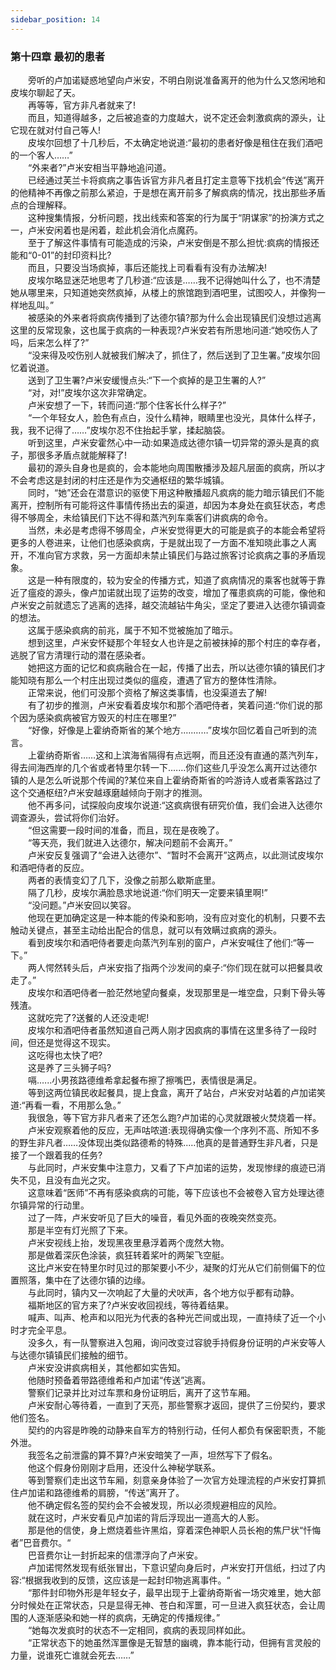 ```yaml
---
sidebar_position: 14
---
```

### 第十四章 最初的患者  


　　旁听的卢加诺疑惑地望向卢米安，不明白刚说准备离开的他为什么又悠闲地和皮埃尔聊起了天。  
　　再等等，官方非凡者就来了!  
　　而且，知道得越多，之后被追查的力度越大，说不定还会刺激疯病的源头，让它现在就对付自己等人!  
　　皮埃尔回想了十几秒后，不太确定地说道:“最初的患者好像是租住在我们酒吧的一个客人……”  
　　“外来者?”卢米安相当平静地追问道。  
　　已经通过芙兰卡将疯病之事告诉官方非凡者且打定主意等下找机会“传送”离开的他精神不再像之前那么紧迫，于是想在离开前多了解疯病的情况，找出那些矛盾点的合理解释。  
　　这种搜集情报，分析问题，找出线索和答案的行为属于“阴谋家”的扮演方式之一，卢米安闲着也是闲着，趁此机会消化点魔药。  
　　至于了解这件事情有可能造成的污染，卢米安倒是不那么担忧:疯病的情报还能和“0-01”的封印资料比?  
　　而且，只要没当场疯掉，事后还能找上司看看有没有办法解决!  
　　皮埃尔略显迷茫地思考了几秒道:“应该是……我不记得她叫什么了，也不清楚她从哪里来，只知道她突然疯掉，从楼上的旅馆跑到酒吧里，试图咬人，并像狗一样地乱叫。”  
　　被感染的外来者将疯病传播到了达德尔镇?那为什么会出现镇民们没想过逃离这里的反常现象，这也属于疯病的一种表现?卢米安若有所思地问道:“她咬伤人了吗，后来怎么样了?”  
　　“没来得及咬伤别人就被我们解决了，抓住了，然后送到了卫生署。”皮埃尔回忆着说道。  
　　送到了卫生署?卢米安缓慢点头:“下一个疯掉的是卫生署的人?”  
　　“对，对!”皮埃尔这次非常确定。  
　　卢米安想了一下，转而问道:“那个住客长什么样子?”  
　　“一个年轻女人，脸色有点白，没什么精神，眼睛里也没光，具体什么样子，我，我不记得了……”皮埃尔忍不住抬起手掌，揉起脑袋。  
　　听到这里，卢米安霍然心中一动:如果造成达德尔镇一切异常的源头是真的疯子，那很多矛盾点就能解释了!  
　　最初的源头自身也是疯的，会本能地向周围散播涉及超凡层面的疯病，所以才不会考虑这是封闭的村庄还是作为交通枢纽的繁华城镇。  
　　同时，“她”还会在潜意识的驱使下用这种散播超凡疯病的能力暗示镇民们不能离开，控制所有可能将这件事情传扬出去的渠道，却因为本身处在疯狂状态，考虑得不够周全，未给镇民们下达不得和蒸汽列车乘客们讲疯病的命令。  
　　当然，未必是考虑得不够周全，卢米安觉得更大的可能是疯子的本能会希望将更多的人卷进来，让他们也感染疯病，于是就出现了一方面不准知晓此事之人离开，不准向官方求救，另一方面却未禁止镇民们与路过旅客讨论疯病之事的矛盾现象。  
　　这是一种有限度的，较为安全的传播方式，知道了疯病情况的乘客也就等于靠近了瘟疫的源头，像卢加诺就出现了运势的改变，增加了罹患疯病的可能，像他和卢米安之前就遗忘了逃离的选择，越交流越钻牛角尖，坚定了要进入达德尔镇调查的想法。  
　　这属于感染疯病的前兆，属于不知不觉被施加了暗示。  
　　想到这里，卢米安怀疑那个年轻女人也许是之前被抹掉的那个村庄的幸存者，逃脱了官方清理行动的潜在感染者。  
　　她把这方面的记忆和疯病融合在一起，传播了出去，所以达德尔镇的镇民们才能知晓有那么一个村庄出现过类似的瘟疫，遭遇了官方的整体性清除。  
　　正常来说，他们可没那个资格了解这类事情，也没渠道去了解!  
　　有了初步的推测，卢米安看着皮埃尔和那个酒吧侍者，笑着问道:“你们说的那个因为感染疯病被官方毁灭的村庄在哪里?”  
　　“好像，好像是上霍纳奇斯省的某个地方.….……”皮埃尔回忆着自己听到的流言。  
　　上霍纳奇斯省……这和上滨海省隔得有点远啊，而且还没有直通的蒸汽列车，得去间海西岸的几个省或者特里尔转一下.……你们这些几乎没怎么离开过达德尔镇的人是怎么听说那个传闻的?某位来自上霍纳奇斯省的吟游诗人或者乘客路过了这个交通枢纽?卢米安越琢磨越倾向于刚才的推测。  
　　他不再多问，试探般向皮埃尔说道:“这疯病很有研究价值，我们会进入达德尔调查源头，尝试将你们治好。  
　　“但这需要一段时间的准备，而且，现在是夜晚了。  
　　“等天亮，我们就进入达德尔，解决问题前不会离开。”  
　　卢米安反复强调了“会进入达德尔”、“暂时不会离开”这两点，以此测试皮埃尔和酒吧侍者的反应。  
　　两者的表情变幻了几下，没像之前那么歇斯底里。  
　　隔了几秒，皮埃尔满脸恳求地说道:“你们明天一定要来镇里啊!”  
　　“没问题。”卢米安回以笑容。  
　　他现在更加确定这是一种本能的传染和影响，没有应对变化的机制，只要不去触动关键点，甚至主动给出配合的信息，就可以有效瞒过疯病的源头。  
　　看到皮埃尔和酒吧侍者要走向蒸汽列车别的窗户，卢米安喊住了他们:“等一下。”  
　　两人愕然转头后，卢米安指了指两个沙发间的桌子:“你们现在就可以把餐具收走了。”  
　　皮埃尔和酒吧侍者一脸茫然地望向餐桌，发现那里是一堆空盘，只剩下骨头等残渣。  
　　这就吃完了?送餐的人还没走呢!  
　　皮埃尔和酒吧侍者虽然知道自己两人刚才因疯病的事情在这里多待了一段时间，但还是觉得这不现实。  
　　这吃得也太快了吧?  
　　这是养了三头狮子吗?  
　　嗝.…..小男孩路德维希拿起餐布擦了擦嘴巴，表情很是满足。  
　　等到这两位镇民收起餐具，提上食盒，离开了站台，卢米安对站着的卢加诺笑道:“再看一看，不用那么急。”  
　　我很急，等下官方非凡者来了还怎么跑?卢加诺的心灵就跟被火焚烧着一样。  
　　卢米安观察着他的反应，无声咕哝道:表现得确实像一个序列不高、所知不多的野生非凡者……没体现出类似路德希的特殊..…他真的是普通野生非凡者，只是接了一个跟着我的任务?  
　　与此同时，卢米安集中注意力，又看了下卢加诺的运势，发现惨绿的痕迹已消失不见，且没有血光之灾。  
　　这意味着“医师”不再有感染疯病的可能，等下应该也不会被卷入官方处理达德尔镇异常的行动里。  
　　过了一阵，卢米安听见了巨大的噪音，看见外面的夜晚突然变亮。  
　　那是半空有灯光照了下来。  
　　卢米安视线上抬，发现黑夜里悬浮着两个庞然大物。  
　　那是做着深灰色涂装，疯狂转着桨叶的两架飞空艇。  
　　这比卢米安在特里尔时见过的那架要小不少，凝聚的灯光从它们前侧偏下的位置照落，集中在了达德尔镇的边缘。  
　　与此同时，镇内又一次响起了大量的犬吠声，各个地方似乎都有动静。  
　　福斯地区的官方来了?卢米安收回视线，等待着结果。  
　　喊声、叫声、枪声和以阳光为代表的各种光芒间或出现，一直持续了近一个小时才完全平息。  
　　没多久，有一队警察进入包厢，询问改变过容貌手持假身份证明的卢米安等人与达德尔镇镇民们接触的细节。  
　　卢米安没讲疯病相关，其他都如实告知。  
　　他随时预备着带路德维希和卢加诺“传送”逃离。  
　　警察们记录并比对过车票和身份证明后，离开了这节车厢。  
　　卢米安耐心等待着，一直到了天亮，那些警察才返回，提供了三份契约，要求他们签名。  
　　契约的内容是昨晚的动静来自军方的特别行动，任何人都负有保密职责，不能外泄。  
　　我签名之前泄露的算不算?卢米安暗笑了一声，坦然写下了假名。  
　　他这个假身份刚刚才启用，还没什么神秘学联系。  
　　等到警察们走出这节车厢，刻意亲身体验了一次官方处理流程的卢米安打算抓住卢加诺和路德维希的肩膀，“传送”离开了。  
　　他不确定假名签的契约会不会被发现，所以必须规避相应的风险。  
　　就在这时，卢米安看见卢加诺的背后浮现出一道高大的人影。  
　　那是他的信使，身上燃烧着些许黑焰，穿着深色神职人员长袍的焦尸状“忏悔者”巴音费尔。“  
　　巴音费尔让一封折起来的信漂浮向了卢米安。  
　　卢加诺愕然发现有纸张冒出，下意识望向身后时，卢米安打开信纸，扫过了内容:“根据我收到的反馈，这应该是一起封印物逃离事件。“  
　　“那件封印物外形是年轻女子，最早出现于上霍纳奇斯省一场灾难里，她大部分时候处在正常状态，只是显得无神、苍白和浑噩，可一旦进入疯狂状态，会让周围的人逐渐感染和她一样的疯病，无确定的传播规律。”  
　　“她每次发疯时的状态不一定相同，疯病的表现同样如此。  
　　“正常状态下的她虽然浑噩像是无智慧的幽魂，靠本能行动，但拥有言灵般的力量，说谁死亡谁就会死去……”  
